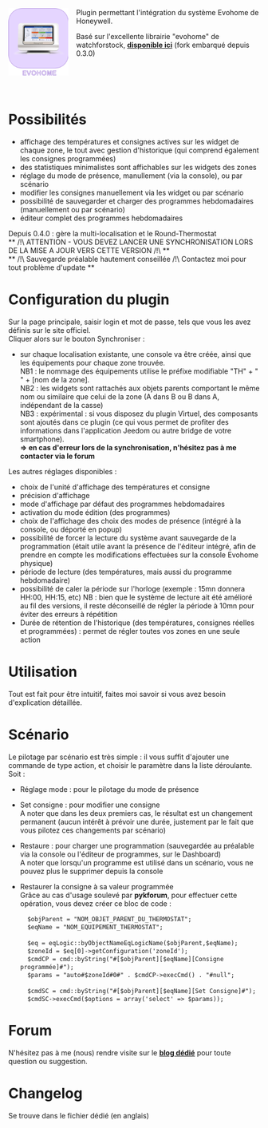 <img align="left" src="../img/evohome_icon.png" width="120" style="padding-right:16px;">
Plugin permettant l'intégration du système Evohome de Honeywell.

Basé sur l'excellente librairie "evohome" de watchforstock, **[disponible ici](https://github.com/watchforstock/evohome-client)** 
(fork embarqué depuis 0.3.0)<br/><br/><br/><br/><br/>


Possibilités
==
- affichage des températures et consignes actives sur les widget de chaque zone, le tout avec gestion d'historique (qui comprend également les consignes programmées)
- des statistiques minimalistes sont affichables sur les widgets des zones
- réglage du mode de présence, manullement (via la console), ou par scénario
- modifier les consignes manuellement via les widget ou par scénario
- possibilité de sauvegarder et charger des programmes hebdomadaires (manuellement ou par scénario)
- éditeur complet des programmes hebdomadaires

Depuis 0.4.0 : gère la multi-localisation et le Round-Thermostat<br/>
** /!\ ATTENTION - VOUS DEVEZ LANCER UNE SYNCHRONISATION LORS DE LA MISE A JOUR VERS CETTE VERSION /!\ ** <br/>
** /!\ Sauvegarde préalable hautement conseillée /!\ Contactez moi pour tout problème d'update **


Configuration du plugin
==

Sur la page principale, saisir login et mot de passe, tels que vous les avez définis sur le site officiel.<br/>
Cliquer alors sur le bouton Synchroniser :
- sur chaque localisation existante, une console va être créée, ainsi que les équipements pour chaque zone trouvée.<br/>
NB1 : le nommage des équipements utilise le préfixe modifiable "TH" + " " + [nom de la zone].<br/>
NB2 : les widgets sont rattachés aux objets parents comportant le même nom ou similaire que celui de la zone (A dans B ou B dans A, indépendant de la casse)<br/>
NB3 : expérimental : si vous disposez du plugin Virtuel, des composants sont ajoutés dans ce plugin (ce qui vous permet de profiter des informations dans l'application Jeedom ou autre bridge de votre smartphone).<br/>
**=> en cas d'erreur lors de la synchronisation, n'hésitez pas à me contacter via le forum**

Les autres réglages disponibles :<br/>
- choix de l'unité d'affichage des températures et consigne
- précision d'affichage
- mode d'affichage par défaut des programmes hebdomadaires
- activation du mode édition (des programmes)
- choix de l'affichage des choix des modes de présence (intégré à la console, ou déporté en popup)
- possibilité de forcer la lecture du système avant sauvegarde de la programmation (était utile avant la présence de l'éditeur intégré, afin de prendre en compte les modifications effectuées sur la console Evohome physique)
- période de lecture (des températures, mais aussi du programme hebdomadaire)
- possibilité de caler la période sur l'horloge (exemple : 15mn donnera HH:00, HH:15, etc)
NB : bien que le système de lecture ait été amélioré au fil des versions, il reste déconseillé de régler la période à 10mn pour éviter des erreurs à répétition
- Durée de rétention de l'historique (des températures, consignes réelles et programmées) : permet de régler toutes vos zones en une seule action


Utilisation
==
Tout est fait pour être intuitif, faites moi savoir si vous avez besoin d'explication détaillée.


Scénario
==

Le pilotage par scénario est très simple : il vous suffit d'ajouter une commande de type action, et choisir le paramètre dans la liste déroulante.<br/>
Soit :
- Réglage mode : pour le pilotage du mode de présence
- Set consigne : pour modifier une consigne<br/>
A noter que dans les deux premiers cas, le résultat est un changement permanent (aucun intérêt à prévoir une durée, justement par le fait que vous pilotez ces changements par scénario)

- Restaure : pour charger une programmation (sauvegardée au préalable via la console ou l'éditeur de programmes, sur le Dashboard)<br/>
A noter que lorsqu'un programme est utilisé dans un scénario, vous ne pouvez plus le supprimer depuis la console

- Restaurer la consigne à sa valeur programmée<br/>
Grâce au cas d'usage soulevé par **pykforum**, pour effectuer cette opération, vous devez créer ce bloc de code :<br/>

		$objParent = "NOM_OBJET_PARENT_DU_THERMOSTAT";
		$eqName = "NOM_EQUIPEMENT_THERMOSTAT";
		
		$eq = eqLogic::byObjectNameEqLogicName($objParent,$eqName);
		$zoneId = $eq[0]->getConfiguration('zoneId');
		$cmdCP = cmd::byString("#[$objParent][$eqName][Consigne programmée]#");
		$params = "auto#$zoneId#0#" . $cmdCP->execCmd() . "#null";
		
		$cmdSC = cmd::byString("#[$objParent][$eqName][Set Consigne]#");
		$cmdSC->execCmd($options = array('select' => $params));


Forum
==
N'hésitez pas à me (nous) rendre visite sur le **[blog dédié](https://www.jeedom.com/forum/viewtopic.php?f=143&t=31647)** pour toute question ou suggestion.


Changelog
==
Se trouve dans le fichier dédié (en anglais)